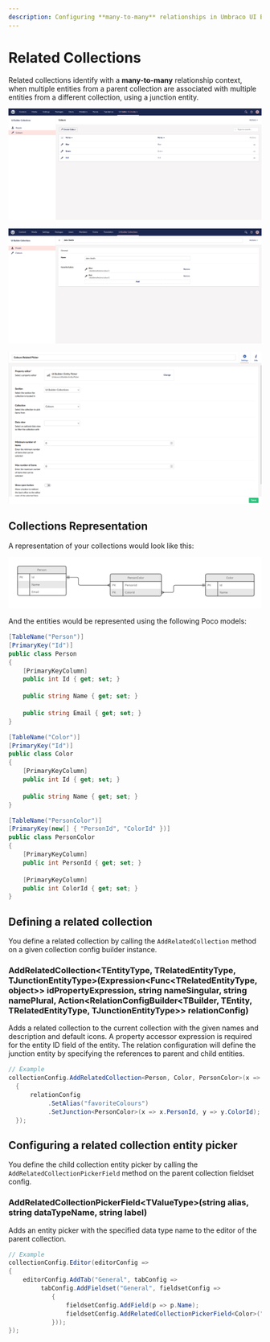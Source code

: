 ```yaml
---
description: Configuring **many-to-many** relationships in Umbraco UI Builder, the backoffice UI builder for Umbraco.
---
```


# Related Collections

Related collections identify with a **many-to-many** relationship context, when multiple entities from a parent collection are associated with multiple entities from a different collection, using a junction entity.

![Child Collection](../images/related_collections_child.png)

![Parent Collection](../images/related_collections_parent.png)

![Entity Picker](../images/related_collections_entity_picker.png)

## Collections Representation

A representation of your collections would look like this:

![Related Collections Diagram](../images/related_collections_diagram.png)

And the entities would be represented using the following Poco models:

```csharp
[TableName("Person")]
[PrimaryKey("Id")]
public class Person
{
    [PrimaryKeyColumn]
    public int Id { get; set; }

    public string Name { get; set; }

    public string Email { get; set; }
}
```

```csharp
[TableName("Color")]
[PrimaryKey("Id")]
public class Color
{
    [PrimaryKeyColumn]
    public int Id { get; set; }

    public string Name { get; set; }
}
```

```csharp
[TableName("PersonColor")]
[PrimaryKey(new[] { "PersonId", "ColorId" })]
public class PersonColor
{
    [PrimaryKeyColumn]
    public int PersonId { get; set; }

    [PrimaryKeyColumn]
    public int ColorId { get; set; }
}
```

## Defining a related collection

You define a related collection by calling the `AddRelatedCollection` method on a given collection config builder instance.

### **AddRelatedCollection&lt;TEntityType, TRelatedEntityType, TJunctionEntityType&gt;(Expression&lt;Func&lt;TRelatedEntityType, object&gt;&gt; idPropertyExpression, string nameSingular, string namePlural, Action&lt;RelationConfigBuilder&lt;TBuilder, TEntity, TRelatedEntityType, TJunctionEntityType&gt;&gt; relationConfig)**

Adds a related collection to the current collection with the given names and description and default icons. A property accessor expression is required for the entity ID field of the entity. The relation configuration will define the junction entity by specifying the references to parent and child entities.

```csharp
// Example
collectionConfig.AddRelatedCollection<Person, Color, PersonColor>(x => x.Id, "Favorite Color", "Favorite Colours", relationConfig =>
  {
      relationConfig
           .SetAlias("favoriteColours")
           .SetJunction<PersonColor>(x => x.PersonId, y => y.ColorId);
  });
```

## Configuring a related collection entity picker

You define the child collection entity picker by calling the `AddRelatedCollectionPickerField` method on the parent collection fieldset config.

### **AddRelatedCollectionPickerField&lt;TValueType&gt;(string alias, string dataTypeName, string label)**

Adds an entity picker with the specified data type name to the editor of the parent collection.

```csharp
// Example
collectionConfig.Editor(editorConfig =>
{
    editorConfig.AddTab("General", tabConfig =>
         tabConfig.AddFieldset("General", fieldsetConfig =>
            {
                fieldsetConfig.AddField(p => p.Name);
                fieldsetConfig.AddRelatedCollectionPickerField<Color>("favoriteColours", "Colours Related Picker", "Favorite Colors");
            }));
});
```
